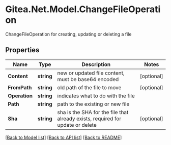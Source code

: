 # Gitea.Net.Model.ChangeFileOperation
ChangeFileOperation for creating, updating or deleting a file

## Properties

Name | Type | Description | Notes
------------ | ------------- | ------------- | -------------
**Content** | **string** | new or updated file content, must be base64 encoded | [optional] 
**FromPath** | **string** | old path of the file to move | [optional] 
**Operation** | **string** | indicates what to do with the file | 
**Path** | **string** | path to the existing or new file | 
**Sha** | **string** | sha is the SHA for the file that already exists, required for update or delete | [optional] 

[[Back to Model list]](../README.md#documentation-for-models) [[Back to API list]](../README.md#documentation-for-api-endpoints) [[Back to README]](../README.md)

